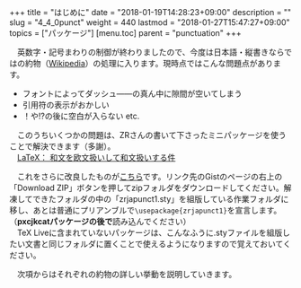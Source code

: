 +++
title = "はじめに"
date = "2018-01-19T14:28:23+09:00"
description = ""
slug = "4_4_0punct"
weight = 440
lastmod = "2018-01-27T15:47:27+09:00"
topics = ["パッケージ"]
[menu.toc]
    parent = "punctuation"
+++

&#x3000;英数字・記号まわりの制御が終わりましたので、今度は日本語・縦書きならではの約物（[Wikipedia](https://ja.wikipedia.org/wiki/%E7%B4%84%E7%89%A9)）の処理に入ります。現時点ではこんな問題点があります。

- フォントによってダッシュ――の真ん中に隙間が空いてしまう
- 引用符の表示がおかしい
- ！や!?の後に空白が入らない etc.

　このうちいくつかの問題は、ZRさんの書いて下さったミニパッケージを使うことで解決できます（多謝）。  
　[LaTeX： 和文を欧文扱いして和文扱いする件](https://gist.github.com/zr-tex8r/e945f3a7d3c7b775cbc3edc96d63ea8b)

　これをさらに改良したものが[こちら](https://gist.github.com/hakuoku/188b761d7904016f7ab831ffc9f4d50a)です。リンク先のGistのページの右上の「Download ZIP」ボタンを押してzipフォルダをダウンロードしてください。解凍してできたフォルダの中の「zrjapunct1.sty」を組版している作業フォルダに移し、あとは普通にプリアンブルで`\usepackage{zrjapunct1}`を宣言します。 （**pxcjkcatパッケージの後で**読み込んでください）  
　TeX Liveに含まれていないパッケージは、こんなふうに.styファイルを組版したい文書と同じフォルダに置くことで使えるようになりますので覚えておいてください。

　次項からはそれぞれの約物の詳しい挙動を説明していきます。